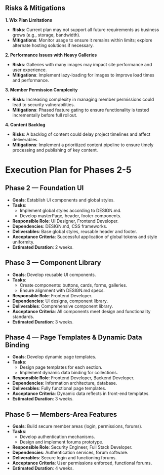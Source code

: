 ## Risks & Mitigations

**1. Wix Plan Limitations**
   - **Risks**: Current plan may not support all future requirements as business grows (e.g., storage, bandwidth).
   - **Mitigations**: Monitor usage to ensure it remains within limits; explore alternate hosting solutions if necessary.

**2. Performance Issues with Heavy Galleries**
   - **Risks**: Galleries with many images may impact site performance and user experience.
   - **Mitigations**: Implement lazy-loading for images to improve load times and performance.

**3. Member Permission Complexity**
   - **Risks**: Increasing complexity in managing member permissions could lead to security vulnerabilities.
   - **Mitigations**: Phased feature gating to ensure functionality is tested incrementally before full rollout.

**4. Content Backlog**
   - **Risks**: A backlog of content could delay project timelines and affect deliverables.
   - **Mitigations**: Implement a prioritized content pipeline to ensure timely processing and publishing of key content.

# Execution Plan for Phases 2-5

## Phase 2 — Foundation UI
- **Goals**: Establish UI components and global styles.
- **Tasks**: 
  - Implement global styles according to DESIGN.md.
  - Develop masterPage, header, footer components.
- **Responsible Role**: UI Designer, Frontend Developer.
- **Dependencies**: DESIGN.md, CSS frameworks.
- **Deliverables**: Base global styles, reusable header and footer.
- **Acceptance Criteria**: Successful application of global tokens and style uniformity.
- **Estimated Duration**: 2 weeks.

## Phase 3 — Component Library
- **Goals**: Develop reusable UI components.
- **Tasks**: 
  - Create components: buttons, cards, forms, galleries.
  - Ensure alignment with DESIGN.md specs.
- **Responsible Role**: Frontend Developer.
- **Dependencies**: UI designs, component library.
- **Deliverables**: Comprehensive component library.
- **Acceptance Criteria**: All components meet design and functionality standards.
- **Estimated Duration**: 3 weeks.

## Phase 4 — Page Templates & Dynamic Data Binding
- **Goals**: Develop dynamic page templates.
- **Tasks**: 
  - Design page templates for each section.
  - Implement dynamic data binding for collections.
- **Responsible Role**: Frontend Developer, Backend Developer.
- **Dependencies**: Information architecture, database.
- **Deliverables**: Fully functional page templates.
- **Acceptance Criteria**: Dynamic data reflects in front-end templates.
- **Estimated Duration**: 3 weeks.

## Phase 5 — Members-Area Features
- **Goals**: Build secure member areas (login, permissions, forums).
- **Tasks**: 
  - Develop authentication mechanisms.
  - Design and implement forums prototype.
- **Responsible Role**: Security Engineer, Full Stack Developer.
- **Dependencies**: Authentication services, forum software.
- **Deliverables**: Secure login and functioning forums.
- **Acceptance Criteria**: User permissions enforced, functional forums.
- **Estimated Duration**: 4 weeks.
